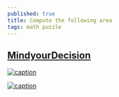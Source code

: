 ```yaml
---
published: true
title: Compute the following area
tags: math puzzle
---
```

## [MindyourDecision](https://www.youtube.com/watch?v=cPNdvdYn05c)

[![caption](https://img.youtube.com/vi/cPNdvdYn05c/0.jpg)](https://www.youtube.com/watch?v=cPNdvdYn05c)

[ ![caption](https://mindyourdecisions.com/blog/wp-content/uploads/2016/07/chinese-6th-grade-geometry-red-regions-part2-problem.png) ](https://mindyourdecisions.com/blog/2016/08/07/can-you-solve-this-geometry-problem-for-6th-graders-in-china/)